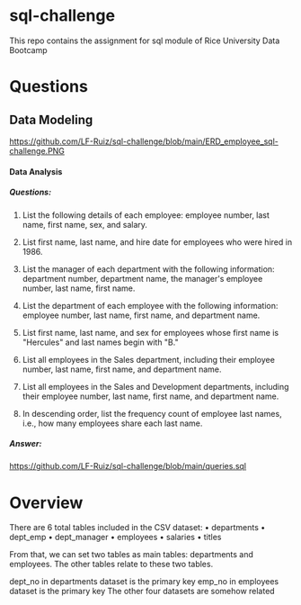 # sql-challenge
 This repo contains the assignment for sql module of Rice University Data Bootcamp


# Questions
## Data Modeling 
https://github.com/LF-Ruiz/sql-challenge/blob/main/ERD_employee_sql-challenge.PNG


#### Data Analysis

##### Questions:
1. List the following details of each employee: employee number, last name, first name, sex, and salary.

2. List first name, last name, and hire date for employees who were hired in 1986.

3. List the manager of each department with the following information: department number, department name, the manager's employee number, last name, first name.

4. List the department of each employee with the following information: employee number, last name, first name, and department name.

5. List first name, last name, and sex for employees whose first name is "Hercules" and last names begin with "B."

6. List all employees in the Sales department, including their employee number, last name, first name, and department name.

7. List all employees in the Sales and Development departments, including their employee number, last name, first name, and department name.

8. In descending order, list the frequency count of employee last names, i.e., how many employees share each last name.

##### Answer:
https://github.com/LF-Ruiz/sql-challenge/blob/main/queries.sql

# Overview
There are 6 total tables included in the CSV dataset:
•	departments
•	dept_emp
•	dept_manager
•	employees
•	salaries
•	titles

From that, we can set two tables as main tables: departments and employees. The other tables relate to these two tables. 

dept_no in departments dataset is the primary key 
emp_no in employees dataset is the primary key
The other four datasets are somehow related


